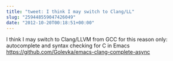 ```yaml
---
title: "tweet: I think I may switch to Clang/LL"
slug: "259448559047426049"
date: "2012-10-20T00:18:51+00:00"
---
```

I think I may switch to Clang/LLVM from GCC for this reason only: autocomplete and syntax checking for C in Emacs https://github.com/Golevka/emacs-clang-complete-async